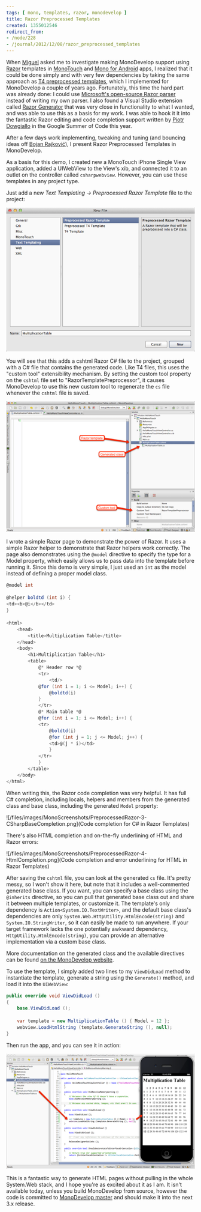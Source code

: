 ```yaml
---
tags: [ mono, templates, razor, monodevelop ]
title: Razor Preprocessed Templates
created: 1355012546
redirect_from:
- /node/228
- /journal/2012/12/08/razor_preprocessed_templates
---
```

When [Miguel](https://twitter.com/migueldeicaza) asked me to investigate making
MonoDevelop support using
[Razor](http://weblogs.asp.net/scottgu/archive/2010/07/02/introducing-razor.aspx)
templates in [MonoTouch](http://xamarin.com/monotouch) and [Mono for
Android](http://xamarin.com/monoforandroid) apps, I realized that it could be
done simply and with very few dependencies by taking the same approach as [T4
preprocessed templates](http://msdn.microsoft.com/en-us/library/ee844259.aspx),
which I implemented for MonoDevelop a couple of years ago.<!--break-->
Fortunately, this time the hard part was already done: I could use [Microsoft's
open-source Razor parser](http://aspnetwebstack.codeplex.com) instead of writing
my own parser. I also found a Visual Studio extension called [Razor
Generator](http://razorgenerator.codeplex.com) that was very close in
functionality to what I wanted, and was able to use this as a basis for my work.
I was able to hook it it into the fantastic Razor editing and code completion
support written by [Piotr Dowgiallo](http://pdowgiallo.pl/gsoc/) in the Google
Summer of Code this year.

After a few days work implementing, tweaking and tuning (and bouncing ideas off
[Bojan Rajković](https://twitter.com/bojanrajkovic)), I present Razor
Preprocessed Templates in MonoDevelop.

As a basis for this demo, I created new a MonoTouch iPhone Single View
application, added a UIWebView to the View's xib, and connected it to an outlet
on the controller called `csharpwebview`. However, you can use these templates
in any project type.

Just add a new _Text Templating -> Preprocessed Razor Template_ file to the project:

![Adding a new Preprocessed Razor Template](/files/images/MonoScreenshots/PreprocessedRazor-1-NewFile.png)

You will see that this adds a cshtml Razor C# file to the project, grouped with
a C# file that contains the generated code. Like T4 files, this uses the "custom
tool" extensibility mechanism. By setting the custom tool property on the
`cshtml` file set to "RazorTemplatePreprocessor", it causes MonoDevelop to use
this new custom tool to regenerate the `cs` file whenever the `cshtml` file is
saved.

![The files added by the Preprocessed Razor Template](/files/images/MonoScreenshots/PreprocessedRazor-2-AddedFile.png)

I wrote a simple Razor page to demonstrate the power of Razor. It uses a simple
Razor helper to demonstrate that Razor helpers work correctly. The page also
demonstrates using the `@model` directive to specify the type for a Model
property, which easily allows us to pass data into the template before running
it. Since this demo is very simple, I just used an `int` as the model instead of
defining a proper model class.

```csharp
@model int

@helper boldtd (int i) {
<td><b>@i</b></td>
}

<html>
    <head>
        <title>Multiplication Table</title>
    </head>
    <body>
        <h1>Multiplication Table</h1>
        <table>
            @* Header row *@
            <tr>
                <td/>
            @for (int i = 1; i <= Model; i++) {
                @boldtd(i)
            }
            </tr>
            @* Main table *@
            @for (int i = 1; i <= Model; i++) {
            <tr>
                @boldtd(i)
                @for (int j = 1; j <= Model; j++) {
                <td>@(j * i)</td>
                }
            </tr>
            }
        </table>
    </body>
</html>
```

When writing this, the Razor code completion was very helpful. It has full C#
completion, including locals, helpers and members from the generated class and
base class, including the generated `Model` property:

![/files/images/MonoScreenshots/PreprocessedRazor-3-CSharpBaseCompletion.png](Code completion for C# in Razor Templates)

There's also HTML completion and on-the-fly underlining of HTML and Razor errors:

![/files/images/MonoScreenshots/PreprocessedRazor-4-HtmlCompletion.png](Code completion and error underlining for HTML in Razor Templates)

After saving the `cshtml` file, you can look at the generated `cs` file. It's
pretty messy, so I won't show it here, but note that it includes a
well-commented generated base class. If you want, you can specify a base class
using the `@inherits` directive, so you can pull that generated base class out
and share it between multiple templates, or customize it. The template's only
dependency is `Action<System.IO.TextWriter>`, and the default base class's
dependencies are only `System.Web.HttpUtility.HtmlEncode(string)` and
`System.IO.StringWriter`, so it can easily be made to run anywhere. If your
target framework lacks the one potentially awkward dependency,
`HttpUtility.HtmlEncode(string)`, you can provide an alternative implementation
via a custom base class.

More documentation on the generated class and the available directives can be
found [on the MonoDevelop
website](http://monodevelop.com/Documentation/Preprocessed_Razor_Templates).

To use the template, I simply added two lines to my `ViewDidLoad` method to
instantiate the template, generate a string using the `Generate()` method, and
load it into the `UIWebView`:

```csharp
public override void ViewDidLoad ()
{
    base.ViewDidLoad ();

    var template = new MultiplicationTable () { Model = 12 };
    webview.LoadHtmlString (template.GenerateString (), null);
}
```

Then run the app, and you can see it in action:

![Razor Template running on iPhone](/files/images/MonoScreenshots/PreprocessedRazor-5-RunningOnPhone.png)

This is a fantastic way to generate HTML pages without pulling in the whole
System.Web stack, and I hope you're as excited about it as I am. It isn't
available today, unless you build MonoDevelop from source, however the code is
committed to [MonoDevelop master](http://github.com/monodevelop) and should make
it into the next 3.x release.
